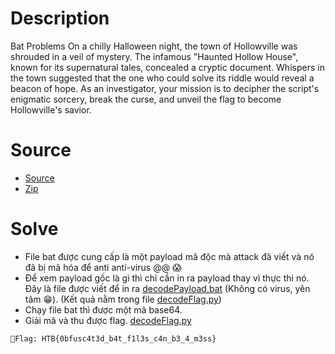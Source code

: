 # Description
Bat Problems
On a chilly Halloween night, the town of Hollowville was shrouded in a veil of mystery. The infamous "Haunted Hollow House", known for its supernatural tales, concealed a cryptic document. Whispers in the town suggested that the one who could solve its riddle would reveal a beacon of hope. As an investigator, your mission is to decipher the script's enigmatic sorcery, break the curse, and unveil the flag to become Hollowville's savior.
# Source

- [Source](./src/)
- [Zip](./forensics_bat_problems.zip)

# Solve

- File bat được cung cấp là một payload mã độc mà attack đã viết và nó đã bị mã hóa để anti anti-virus @@ 😱
- Để xem payload gốc là gì thì chỉ cần in ra payload thay vì thực thi nó. Đây là file được viết để in ra [decodePayload.bat](./decodePayload.bat) (Không có virus, yên tâm 😁). (Kết quả nằm trong file [decodeFlag.py](./decodeFlag.py))
- Chạy file bat thì được một mã base64.
- Giải mã và thu được flag. [decodeFlag.py](./decodeFlag.py)

`🚩Flag: HTB{0bfusc4t3d_b4t_f1l3s_c4n_b3_4_m3ss}`